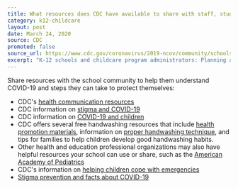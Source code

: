 ```yaml
---
title: What resources does CDC have available to share with staff, students, and parents?
category: k12-childcare
layout: post
date: March 24, 2020
source: CDC
promoted: false
source_url: https://www.cdc.gov/coronavirus/2019-ncov/community/schools-childcare/schools-faq.html
excerpt: "K-12 schools and childcare program administrators: Planning and preparedness"
---
```


Share resources with the school community to help them understand COVID-19 and steps they can take to protect themselves:

* CDC's [health communication resources](https://www.cdc.gov/coronavirus/2019-ncov/communication/index.html)
* CDC information on [stigma and COVID-19](https://www.cdc.gov/coronavirus/2019-ncov/about/related-stigma.html)
* CDC information on [COVID-19 and children](https://www.cdc.gov/coronavirus/2019-ncov/specific-groups/children-faq.html)
* CDC offers several free handwashing resources that include [health promotion materials](http://www.cdc.gov/handwashing/materials.html), information on [proper handwashing technique](https://www.cdc.gov/handwashing/when-how-handwashing.html), and tips for families to help children develop good handwashing habits.
* Other health and education professional organizations may also have helpful resources your school can use or share, such as the [American Academy of Pediatrics](https://www.healthychildren.org/English/family-life/work-play/Pages/When-to-Keep-Your-Child-Home-from-Child-Care.aspx)
* CDC's information on [helping children cope with emergencies](https://www.cdc.gov/childrenindisasters/helping-children-cope.html)
* [Stigma prevention and facts about COVID-19](https://www.cdc.gov/coronavirus/2019-ncov/about/related-stigma.html)
